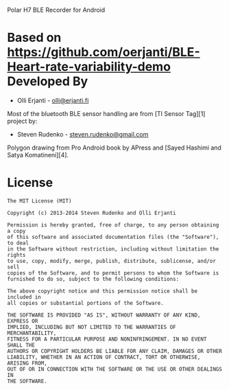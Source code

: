 Polar H7 BLE Recorder for Android

Based on https://github.com/oerjanti/BLE-Heart-rate-variability-demo Developed By
============

* Olli Erjanti - <olli@erjanti.fi>

Most of the bluetooth BLE sensor handling are from [TI Sensor Tag][1] project by:
* Steven Rudenko - <steven.rudenko@gmail.com>

Polygon drawing from Pro Android book by APress and [Sayed Hashimi and Satya Komatineni][4]. 

License
=======
```
The MIT License (MIT)

Copyright (c) 2013-2014 Steven Rudenko and Olli Erjanti

Permission is hereby granted, free of charge, to any person obtaining a copy
of this software and associated documentation files (the "Software"), to deal
in the Software without restriction, including without limitation the rights
to use, copy, modify, merge, publish, distribute, sublicense, and/or sell
copies of the Software, and to permit persons to whom the Software is
furnished to do so, subject to the following conditions:

The above copyright notice and this permission notice shall be included in
all copies or substantial portions of the Software.

THE SOFTWARE IS PROVIDED "AS IS", WITHOUT WARRANTY OF ANY KIND, EXPRESS OR
IMPLIED, INCLUDING BUT NOT LIMITED TO THE WARRANTIES OF MERCHANTABILITY,
FITNESS FOR A PARTICULAR PURPOSE AND NONINFRINGEMENT. IN NO EVENT SHALL THE
AUTHORS OR COPYRIGHT HOLDERS BE LIABLE FOR ANY CLAIM, DAMAGES OR OTHER
LIABILITY, WHETHER IN AN ACTION OF CONTRACT, TORT OR OTHERWISE, ARISING FROM,
OUT OF OR IN CONNECTION WITH THE SOFTWARE OR THE USE OR OTHER DEALINGS IN
THE SOFTWARE.
```

